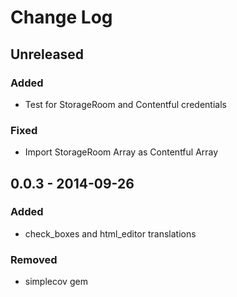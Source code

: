 # Change Log

## Unreleased
### Added
* Test for StorageRoom and Contentful credentials
### Fixed
* Import StorageRoom Array as Contentful Array

## 0.0.3 - 2014-09-26
### Added
* check_boxes and html_editor translations
### Removed
* simplecov gem
